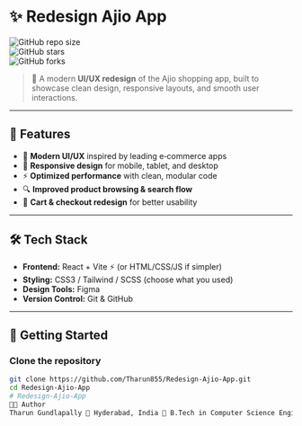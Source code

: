 # ✨ Redesign Ajio App  

![GitHub repo size](https://img.shields.io/github/repo-size/Tharun855/Redesign-Ajio-App?color=blueviolet)  
![GitHub stars](https://img.shields.io/github/stars/Tharun855/Redesign-Ajio-App?style=social)  
![GitHub forks](https://img.shields.io/github/forks/Tharun855/Redesign-Ajio-App?style=social)  

> 🚀 A modern **UI/UX redesign** of the Ajio shopping app, built to showcase clean design, responsive layouts, and smooth user interactions.  

---

## 🌟 Features  
- 🎨 **Modern UI/UX** inspired by leading e‑commerce apps  
- 📱 **Responsive design** for mobile, tablet, and desktop  
- ⚡ **Optimized performance** with clean, modular code  
- 🔍 **Improved product browsing & search flow**  
- 🛒 **Cart & checkout redesign** for better usability  
 

---

## 🛠️ Tech Stack  
- **Frontend:** React + Vite ⚡ (or HTML/CSS/JS if simpler)  
- **Styling:** CSS3 / Tailwind / SCSS (choose what you used)  
- **Design Tools:** Figma  
- **Version Control:** Git & GitHub  

---

## 🚀 Getting Started  

### Clone the repository  
```bash
git clone https://github.com/Tharun855/Redesign-Ajio-App.git
cd Redesign-Ajio-App
# Redesign-Ajio-App
👨‍💻 Author
Tharun Gundlapally 📍 Hyderabad, India 💼 B.Tech in Computer Science Engineering (Sri Indu College of Engineering & Technology, 2025) 🔗 GitHub Profile
